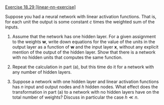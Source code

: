 [Exercise 18.29 \[linear-nn-exercise\]](18-29/)

Suppose you had a neural network with linear
activation functions. That is, for each unit the output is some constant
$c$ times the weighted sum of the inputs.

1.  Assume that the network has one hidden layer. For a given assignment
    to the weights $\textbf{w}$, write down equations for the value of the
    units in the output layer as a function of $\textbf{w}$ and the input layer
    $\textbf{x}$, without any explicit mention of the output of the
    hidden layer. Show that there is a network with no hidden units that
    computes the same function.

2.  Repeat the calculation in part (a), but this time do it for a
    network with any number of hidden layers.

3.  Suppose a network with one hidden layer and linear activation
    functions has $n$ input and output nodes and $h$ hidden nodes. What
    effect does the transformation in part (a) to a network with no
    hidden layers have on the total number of weights? Discuss in
    particular the case $h \ll n$.
